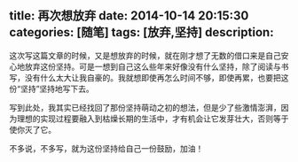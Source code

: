 title: 再次想放弃
date: 2014-10-14 20:15:30
categories: [随笔]
tags: [放弃,坚持]
description: 
---
这次写这篇文章的时候，又是想放弃的时候，就在刚才想了无数的借口来是自己安心地放弃这份坚持。可是一想到自己这么些年来好像没有什么坚持，除了阅读与书写，没有什么太大让我自豪的。我就想即使再怎么时间不够，即使再累，也要把这份“坚持”坚持地写下去。

写到此处，我其实已经找回了那份坚持萌动之初的想法，但是少了些激情澎湃，因为理想的实现过程要融入到枯燥长期的生活中，才有机会让它发芽壮大，否则等于使你灭了它。

不多说，不多写，就为这份坚持给自己一份鼓励，加油！